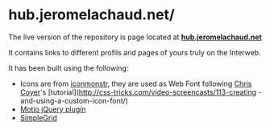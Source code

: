 hub.jeromelachaud.net/
==========

The live version of the repository is page located at **[hub.jeromelachaud.net](http://hub.jeromelachaud.net/)**

It contains links to different profils and pages of yours truly on the Interweb.

It has been built using the following:

  - Icons are from [iconmonstr](http://iconmonstr.com/), they are used as Web Font following [Chris Coyer](https://github.com/chriscoyier)'s [tutorial](http://css-tricks.com/video-screencasts/113-creating
  -and-using-a-custom-icon-font/)
  -  [Motio jQuery plugin](https://github.com/Darsain/motio)
  - [SimpleGrid](http://simplegrid.info)